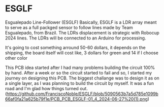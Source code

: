 # ESGLF
Esgualepado Line-Follower (ESGLF)
Basically, ESGLF is a LDR array meant to serve as a full packged sensor to follow lines made by Team Esgualepado, from Brazil. The LDRs displacement is strategic with Robocup 2024 lines. The LDRs will be connected to an Arduino for processing.

It's going to cost something arround 50-60 dollars, it depends on the shipping, the board itself will cost like, 3 dollars for green and 14 if I choose other color

This PCB idea started after I had many problems building the circuit 100% by hand. After a week or so the circuit started to fail and so, I started my journey on designing this PCB. The biggest challange was to design it as on a single layer, as I was planning to build the circuit by myself. It was a fun road and I'm glad how things turned out.
(https://github.com/FranciscoNoble/ESGLF/blob/5090563b7a5d785e1099b66af0fa21a625b79f1e/PCB_PCB_ESGLF-01_4_2024-06-27%20(1).png)

